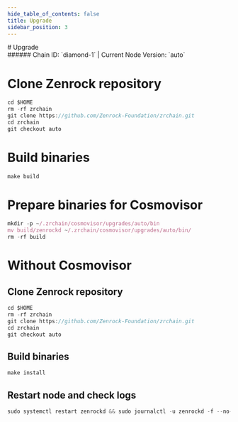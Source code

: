 ```yaml
---
hide_table_of_contents: false
title: Upgrade
sidebar_position: 3
---
```


<div class="h1-with-icon icon-zenrock">
# Upgrade
</div>
###### Chain ID: `diamond-1` | Current Node Version: `auto`


# Clone Zenrock repository
```js
cd $HOME
rm -rf zrchain
git clone https://github.com/Zenrock-Foundation/zrchain.git
cd zrchain
git checkout auto
 ```

# Build binaries
```js
make build
 ```

# Prepare binaries for Cosmovisor
```js
mkdir -p ~/.zrchain/cosmovisor/upgrades/auto/bin
mv build/zenrockd ~/.zrchain/cosmovisor/upgrades/auto/bin/
rm -rf build
```

# Without Cosmovisor
## Clone Zenrock repository
```js
cd $HOME
rm -rf zrchain
git clone https://github.com/Zenrock-Foundation/zrchain.git
cd zrchain
git checkout auto
 ```

## Build binaries
```js
make install
 ```

## Restart node and check logs
```js
sudo systemctl restart zenrockd && sudo journalctl -u zenrockd -f --no-hostname -o cat
```